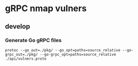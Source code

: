 # gRPC nmap vulners
## develop
### Generate Go gRPC files
```console
protoc --go_out=./pkg/ --go_opt=paths=source_relative --go-grpc_out=./pkg/ --go-grpc_opt=paths=source_relative ./api/vulners.proto
```